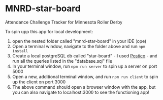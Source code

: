 # MNRD-star-board
Attendance Challenge Tracker for Minnesota Roller Derby

To spin upp this app for local development:
 1. open the nested folder called "mnrd-star-board" in your IDE (ope)
 2. Open a terminal window, navigate to the folder above and run `npm install`
 3. Create a local postgreSQL db called "star-board" - I used [Postico](https://eggerapps.at/postico/) - and run all the queries listed in the "database.sql" file
 4. In your terminal window, run `npm run server` to spin up a server on port 5000
 5. Open a new, additional terminal window, and run `npm run client` to spin up the client on port 3000
 6. The above command should open a browser window with the app, but you can also navigate to localhost:3000 to see the functioning app!
